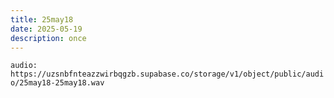 ```yaml
---
title: 25may18
date: 2025-05-19
description: once
---
```


`audio: https://uzsnbfnteazzwirbqgzb.supabase.co/storage/v1/object/public/audio/25may18-25may18.wav`